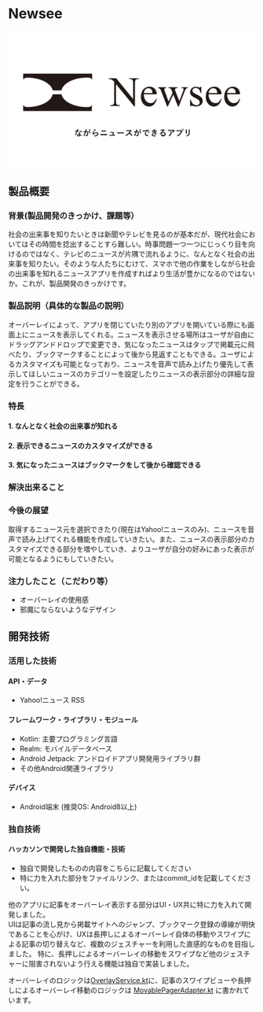 # Newsee

[![Newsee画像](./image.png)](https://drive.google.com/drive/folders/1B9Rz9-gMOBJcHwFG7bFMSIkI9fOM2MVt?usp=sharing)

## 製品概要

### 背景(製品開発のきっかけ、課題等）

社会の出来事を知りたいときは新聞やテレビを見るのが基本だが、現代社会においてはその時間を捻出することすら難しい。時事問題一つ一つにじっくり目を向けるのではなく、テレビのニュースが片隅で流れるように、なんとなく社会の出来事を知りたい。そのような人たちにむけて、スマホで他の作業をしながら社会の出来事を知れるニュースアプリを作成すればより生活が豊かになるのではないか。これが、製品開発のきっかけです。

### 製品説明（具体的な製品の説明）

オーバーレイによって、アプリを閉じていたり別のアプリを開いている際にも画面上にニュースを表示してくれる。ニュースを表示させる場所はユーザが自由にドラッグアンドドロップで変更でき、気になったニュースはタップで掲載元に飛べたり、ブックマークすることによって後から見返すこともできる。ユーザによるカスタマイズも可能となっており、ニュースを音声で読み上げたり優先して表示してほしいニュースのカテゴリーを設定したりニュースの表示部分の詳細な設定を行うことができる。

### 特長

#### 1. なんとなく社会の出来事が知れる

#### 2. 表示できるニュースのカスタマイズができる

#### 3. 気になったニュースはブックマークをして後から確認できる

### 解決出来ること

### 今後の展望

取得するニュース元を選択できたり(現在はYahoo!ニュースのみ)、ニュースを音声で読み上げてくれる機能を作成していきたい。また、ニュースの表示部分のカスタマイズできる部分を増やしていき、よりユーザが自分の好みにあった表示が可能となるようにもしていきたい。

### 注力したこと（こだわり等）

* オーバーレイの使用感
* 邪魔にならないようなデザイン

## 開発技術

### 活用した技術

#### API・データ
* Yahoo!ニュース RSS

#### フレームワーク・ライブラリ・モジュール
* Kotlin: 主要プログラミング言語
* Realm: モバイルデータベース
* Android Jetpack: アンドロイドアプリ開発用ライブラリ群
* その他Android関連ライブラリ

#### デバイス
* Android端末 (推奨OS: Android8以上)

### 独自技術

#### ハッカソンで開発した独自機能・技術
* 独自で開発したものの内容をこちらに記載してください
* 特に力を入れた部分をファイルリンク、またはcommit_idを記載してください。

他のアプリに記事をオーバーレイ表示する部分はUI・UX共に特に力を入れて開発しました。  
UIは記事の流し見から掲載サイトへのジャンプ、ブックマーク登録の導線が明快であることを心がけ、UXは長押しによるオーバーレイ自体の移動やスワイプによる記事の切り替えなど、複数のジェスチャーを利用した直感的なものを目指しました。
特に、長押しによるオーバーレイの移動をスワイプなど他のジェスチャーに阻害されないよう行える機能は独自で実装しました。

オーバーレイのロジックは[OverlayService.kt](https://github.com/jphacks/F_2001/blob/master/app/src/main/java/com/example/newsee/OverlayService.kt)に、記事のスワイプビューや長押しによるオーバーレイ移動のロジックは [MovablePagerAdapter.kt](https://github.com/jphacks/F_2001/blob/master/app/src/main/java/com/example/newsee/MovablePagerAdapter.kt) に書かれています。
